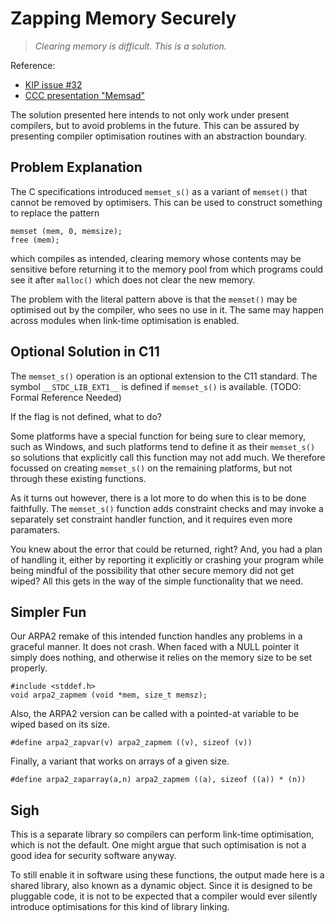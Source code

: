 # Zapping Memory Securely

> *Clearing memory is difficult.  This is a solution.*

Reference:

  * [KIP issue #32](https://gitlab.com/arpa2/kip/issues/32)
  * [CCC presentation "Memsad"](https://media.ccc.de/v/35c3-9788-memsad)

The solution presented here intends to not only work under present
compilers, but to avoid problems in the future.  This can be assured
by presenting compiler optimisation routines with an abstraction
boundary.


## Problem Explanation

The C specifications introduced `memset_s()` as a variant of `memset()`
that cannot be removed by optimisers.  This can be used to construct
something to replace the pattern

```
memset (mem, 0, memsize);
free (mem);
```

which compiles as intended, clearing memory whose contents may be
sensitive before returning it to the memory pool from which programs
could see it after `malloc()` which does not clear the new memory.

The problem with the literal pattern above is that the `memset()` may
be optimised out by the compiler, who sees no use in it.  The same
may happen across modules when link-time optimisation is enabled.


## Optional Solution in C11

The `memset_s()` operation is an optional extension to the C11
standard.  The symbol `__STDC_LIB_EXT1__` is defined if `memset_s()`
is available.  (TODO: Formal Reference Needed)

If the flag is not defined, what to do?

Some platforms have a special function for being sure to clear
memory, such as Windows, and such platforms tend to define it as
their `memset_s()` so solutions that explicitly call this function
may not add much.  We therefore focussed on creating `memset_s()` on
the remaining platforms, but not through these existing functions.

As it turns out however, there is a lot more to do when this is
to be done faithfully.  The `memset_s()` function adds constraint
checks and may invoke a separately set constraint handler function,
and it requires even more paramaters.

You knew about the error that could be returned, right?  And, you
had a plan of handling it, either by reporting it explicitly or
crashing your program while being mindful of the possibility that
other secure memory did not get wiped?  All this gets in the way of
the simple functionality that we need.


## Simpler Fun

Our ARPA2 remake of this intended function handles any problems in a
graceful manner.  It does not crash.  When faced with a NULL pointer
it simply does nothing, and otherwise it relies on the memory size to
be set properly.

```
#include <stddef.h>
void arpa2_zapmem (void *mem, size_t memsz);
```

Also, the ARPA2 version can be called with a pointed-at variable
to be wiped based on its size.

```
#define arpa2_zapvar(v) arpa2_zapmem ((v), sizeof (v))
```

Finally, a variant that works on arrays of a given size.

```
#define arpa2_zaparray(a,n) arpa2_zapmem ((a), sizeof ((a)) * (n))
```

## Sigh

This is a separate library so compilers can perform link-time optimisation,
which is not the default.  One might argue that such optimisation is not a
good idea for security software anyway.

To still enable it in software using these functions, the output made here
is a shared library, also known as a dynamic object.  Since it is designed
to be pluggable code, it is not to be expected that a compiler would ever
silently introduce optimisations for this kind of library linking.
